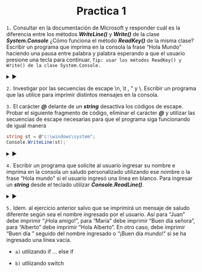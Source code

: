 <h1 align="center">Practica 1</h1>

``1.`` Consultar en la documentación de Microsoft y responder cuál es la diferencia entre los métodos ***WriteLine()*** y ***Write()*** de la clase ***System.Console*** ¿Cómo funciona el método ***ReadKey()*** de la misma clase? Escribir un programa que imprima en la consola la frase “Hola Mundo” haciendo una pausa entre palabra y palabra esperando a que el usuario presione una tecla para continuar. ``Tip: usar los métodos ReadKey() y Write() de la clase System.Console.``

<details>

<summary> ▶️ </summary>
<br>
  
```c#
Console.Write("Hola");
Console.ReadKey();
Console.Write(", ");
Console.ReadKey();
Console.Write("Mundo");
Console.ReadKey();
```
  
</details>

```2.``` Investigar por las secuencias de escape \n, \t , \" y \\. Escribir un programa que las utilice
para imprimir distintos mensajes en la consola.

```3.``` El carácter ***@*** delante de un ***string*** desactiva los códigos de escape. Probar el siguiente
fragmento de código, eliminar el carácter ***@*** y utilizar las secuencias de escape necesarias para
que el programa siga funcionando de igual manera

```c#
string st = @"c:\windows\system";
Console.WriteLine(st);
```

<details>

<summary> ▶️ </summary>
<br>
  
```c#
string st = "c:\\windows\\system";
Console.WriteLine(st);
```
  
</details>

```4.``` Escribir un programa que solicite al usuario ingresar su nombre e imprima en la consola un
saludo personalizado utilizando ese nombre o la frase “Hola mundo” si el usuario ingresó una
línea en blanco. Para ingresar un ***string*** desde el teclado utilizar ***Console.ReadLine()***.

<details>

<summary> ▶️ </summary>
<br>
  
```c#
string st = Console.ReadLine();
if (st.Length != 0){
    Console.WriteLine("Hola " + st);
} else {
    Console.WriteLine("Hola Mundo");
}
```
  
</details>

```5.``` Idem. al ejercicio anterior salvo que se imprimirá un mensaje de saludo diferente según sea el
nombre ingresado por el usuario. Así para “Juan” debe imprimir “¡Hola amigo!”, para “María”
debe imprimir “Buen día señora”, para “Alberto” debe imprimir “Hola Alberto”. En otro caso,
debe imprimir “Buen día ” seguido del nombre ingresado o “¡Buen día mundo!” si se ha
ingresado una línea vacía.

- ```a)``` utilizando if ... else if
  
- ```b)``` utilizando switch
















